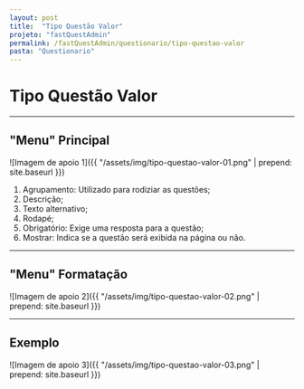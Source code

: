 ```yaml
---
layout: post
title:  "Tipo Questão Valor"
projeto: "fastQuestAdmin"
permalink: /fastQuestAdmin/questionario/tipo-questao-valor
pasta: "Questionario"
---
```

# Tipo Questão Valor
----
## "Menu" Principal

![Imagem de apoio 1]({{ "/assets/img/tipo-questao-valor-01.png" | prepend: site.baseurl }})

1. Agrupamento: Utilizado para rodiziar as questões;
2. Descrição;
3. Texto alternativo;
4. Rodapé;
5. Obrigatório: Exige uma resposta para a questão;
6. Mostrar: Indica se a questão será exibida na página ou não.

----

## "Menu" Formatação 

![Imagem de apoio 2]({{ "/assets/img/tipo-questao-valor-02.png" | prepend: site.baseurl }})

----

## Exemplo

![Imagem de apoio 3]({{ "/assets/img/tipo-questao-valor-03.png" | prepend: site.baseurl }})